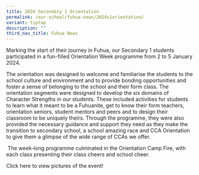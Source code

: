 ```yaml
---
title: 2024 Secondary 1 Orientation
permalink: /our-school/fuhua-news/2024s1orientation/
variant: tiptap
description: ""
third_nav_title: Fuhua News
---
```

<p>Marking the start of their journey in Fuhua, our Secondary 1 students
participated in a fun-filled Orientation Week programme from 2 to 5 January
2024.</p>
<p>The orientation was designed to welcome and familiarise the students to
the school culture and environment and to provide bonding opportunities
and foster a sense of belonging to the school and their form class. The
orientation segments were designed to develop the six domains of Character
Strengths in our students. These included activities for students to learn
what it meant to be a Fuhuanite, get to know their form teachers, orientation
seniors, student mentors and peers and to design their classroom to be
uniquely theirs. Through the programme, they were also provided the necessary
guidance and support they need as they make the transition to secondary
school, a school amazing race and CCA Orientation to give them a glimpse
of the wide range of CCAs we offer.</p>
<p>&nbsp;The week-long programme culminated in the Orientation Camp Fire,
with each class presenting their class cheers and school cheer.</p>
<p>Click here to view pictures of the event!</p>
<p></p>